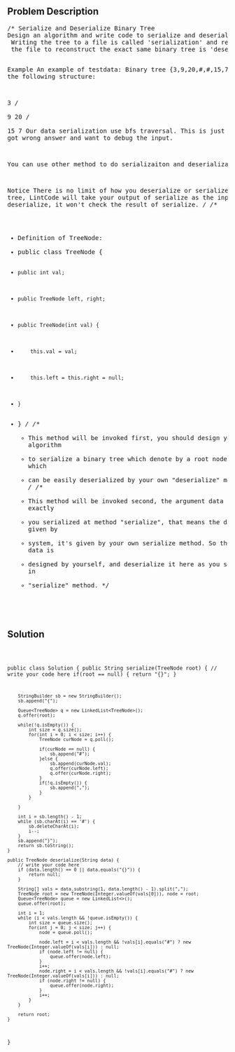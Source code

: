 <!--
<style>
  body { font-family: Arial, sans-serif; }
  .container { max-width: 100%; margin: 0 auto; padding: 10px; }
  .comment-block { background-color: #f9f9f9; padding: 10px; border-left: 5px solid #ccc; max-width: 50%; margin: 20px auto; overflow-wrap: break-word; white-space: pre-wrap; }
  .code-block { background-color: #f4f4f4; padding: 10px; border: 1px solid #ddd; max-width: 50%; margin: 20px auto; overflow-wrap: break-word; white-space: pre-wrap; }
</style>
-->

<div class='container'>
<h2>Problem Description</h2>
<div class='comment-block'>
<pre>
/* Serialize and Deserialize Binary Tree
Design an algorithm and write code to serialize and deserialize a binary tree.
 Writing the tree to a file is called 'serialization' and reading back from 
 the file to reconstruct the exact same binary tree is 'deserialization'.

Example
An example of testdata: Binary tree {3,9,20,#,#,15,7}, denote the following 
structure:

  3
 / \
9  20
  /  \
 15   7
Our data serialization use bfs traversal. This is just for when you got wrong 
answer and want to debug the input.

You can use other method to do serializaiton and deserialization.

Notice
There is no limit of how you deserialize or serialize a binary tree, 
LintCode will take your output of serialize as the input of deserialize, 
it won't check the result of serialize.
*/
/**
 * Definition of TreeNode:
 * public class TreeNode {
 *     public int val;
 *     public TreeNode left, right;
 *     public TreeNode(int val) {
 *         this.val = val;
 *         this.left = this.right = null;
 *     }
 * }
 */
    /**
     * This method will be invoked first, you should design your own algorithm 
     * to serialize a binary tree which denote by a root node to a string which
     * can be easily deserialized by your own "deserialize" method later.
     */
    /**
     * This method will be invoked second, the argument data is what exactly
     * you serialized at method "serialize", that means the data is not given by
     * system, it's given by your own serialize method. So the format of data is
     * designed by yourself, and deserialize it here as you serialize it in 
     * "serialize" method.
     */
</pre>
</div>

<h2>Solution</h2>
<div class='code-block'>
<pre><code class='language-java'>



public class Solution {
    public String serialize(TreeNode root) {
        // write your code here
        if(root == null) {
            return "{}";
        }
        
        StringBuilder sb = new StringBuilder();
        sb.append("{");
        
        Queue<TreeNode> q = new LinkedList<TreeNode>();
        q.offer(root);
        
        while(!q.isEmpty()) {
            int size = q.size();
            for(int i = 0; i < size; i++) {
                TreeNode curNode = q.poll();
            
                if(curNode == null) {
                    sb.append("#");
                }else {
                    sb.append(curNode.val);
                    q.offer(curNode.left);
                    q.offer(curNode.right);
                }
                if(!q.isEmpty()) {
                    sb.append(",");
                }
            }

        }
        
        int i = sb.length() - 1;
        while (sb.charAt(i) == '#') {
            sb.deleteCharAt(i);
            i--;
        }
        sb.append("}");
        return sb.toString();
    }

    public TreeNode deserialize(String data) {
        // write your code here
        if (data.length() == 0 || data.equals("{}")) {
            return null;
        }
        
        String[] vals = data.substring(1, data.length() - 1).split(",");
        TreeNode root = new TreeNode(Integer.valueOf(vals[0])), node = root;
        Queue<TreeNode> queue = new LinkedList<>();
        queue.offer(root);
        
        int i = 1;
        while (i < vals.length && !queue.isEmpty()) {
            int size = queue.size();
            for(int j = 0; j < size; j++) {
                node = queue.poll();
            
                node.left = i < vals.length && !vals[i].equals("#") ? new TreeNode(Integer.valueOf(vals[i])) : null;
                if (node.left != null) {
                    queue.offer(node.left);
                }
                i++;
                node.right = i < vals.length && !vals[i].equals("#") ? new TreeNode(Integer.valueOf(vals[i])) : null;
                if (node.right != null) {
                    queue.offer(node.right);
                }
                i++;
            }
        }
        
        return root;
    }
}</code></pre>
</div>
</div>
